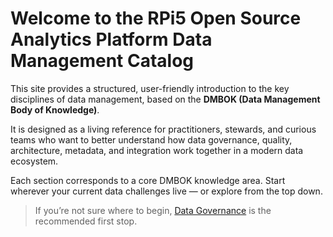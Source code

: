# Welcome to the RPi5 Open Source Analytics Platform Data Management Catalog

This site provides a structured, user-friendly introduction to the key disciplines of data management, based on the **DMBOK (Data Management Body of Knowledge)**.

It is designed as a living reference for practitioners, stewards, and curious teams who want to better understand how data governance, quality, architecture, metadata, and integration work together in a modern data ecosystem.

Each section corresponds to a core DMBOK knowledge area. Start wherever your current data challenges live — or explore from the top down.

> If you’re not sure where to begin, [Data Governance](01_governance/index.md) is the recommended first stop.